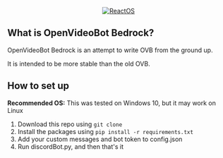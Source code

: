 <p align=center>
  <a href="https://reactos.org/">
    <img alt="ReactOS" src="https://github.com/user-attachments/assets/edee61a9-51ca-483d-8d5a-2764143e4c84">
  </a>
</p>

## What is OpenVideoBot Bedrock?

OpenVideoBot Bedrock is an attempt to write OVB from the ground up.

It is intended to be more stable than the old OVB.

## How to set up
**Recommended OS:** This was tested on Windows 10, but it may work on Linux
1. Download this repo using `git clone`
2. Install the packages using `pip install -r requirements.txt`
3. Add your custom messages and bot token to config.json
4. Run discordBot.py, and then that's it
